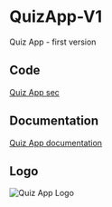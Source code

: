 # QuizApp-V1
Quiz App - first version

## Code
[Quiz App sec](QuizApp%20(src))

## Documentation
[Quiz App documentation](QuizApp%20(Documentation).docx)

## Logo
![Quiz App Logo](https://github.com/KhaledAdelM/QuizApp-V1/blob/main/QuizApp%20(Logo).png)
